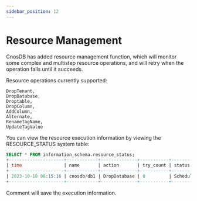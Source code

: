 ```yaml
---
sidebar_position: 12
---
```


# Resource Management

CnosDB has added resource management function, which will monitor some complex and multistep resource operations, and will retry when the operation fails until it succeeds.

Resource operations currently supported:

```
DropTenant,
DropDatabase,
Droptable,
DropColumn,
AddColumn,
Alternate,
RenameTagName,
UpdateTagValue
```

You can view the resource execution information by viewing the RESOURCE_STATUS system table:

```sql
SELECT * FROM information_schema.resource_status;
+---------------------+------------+--------------+-----------+----------+---------+
| time                | name       | action       | try_count | status   | comment |
+---------------------+------------+--------------+-----------+----------+---------+
| 2023-10-18 08:15:16 | cnosdb/db1 | DropDatabase | 0         | Schedule |         |
+---------------------+------------+--------------+-----------+----------+---------+
```

Comment will save the execution information.
